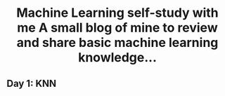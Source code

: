 <h1 align="center"><b>Machine Learning self-study with me</b></h>
A small blog of mine to review and share basic machine learning knowledge...

## Day 1: KNN
